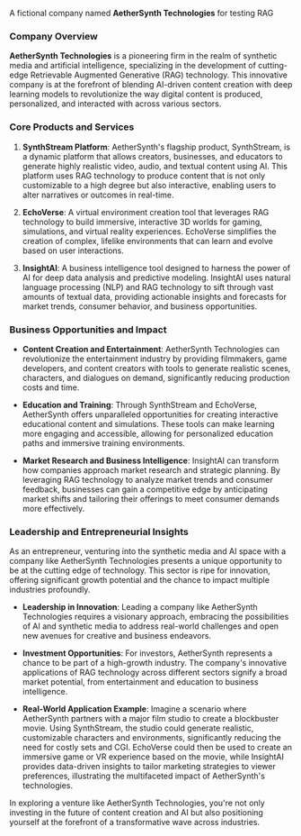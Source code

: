 A fictional company named **AetherSynth Technologies** for testing RAG

### Company Overview

**AetherSynth Technologies** is a pioneering firm in the realm of synthetic media and artificial intelligence, specializing in the development of cutting-edge Retrievable Augmented Generative (RAG) technology. This innovative company is at the forefront of blending AI-driven content creation with deep learning models to revolutionize the way digital content is produced, personalized, and interacted with across various sectors.

### Core Products and Services

1. **SynthStream Platform**: AetherSynth's flagship product, SynthStream, is a dynamic platform that allows creators, businesses, and educators to generate highly realistic video, audio, and textual content using AI. This platform uses RAG technology to produce content that is not only customizable to a high degree but also interactive, enabling users to alter narratives or outcomes in real-time.

2. **EchoVerse**: A virtual environment creation tool that leverages RAG technology to build immersive, interactive 3D worlds for gaming, simulations, and virtual reality experiences. EchoVerse simplifies the creation of complex, lifelike environments that can learn and evolve based on user interactions.

3. **InsightAI**: A business intelligence tool designed to harness the power of AI for deep data analysis and predictive modeling. InsightAI uses natural language processing (NLP) and RAG technology to sift through vast amounts of textual data, providing actionable insights and forecasts for market trends, consumer behavior, and business opportunities.

### Business Opportunities and Impact

- **Content Creation and Entertainment**: AetherSynth Technologies can revolutionize the entertainment industry by providing filmmakers, game developers, and content creators with tools to generate realistic scenes, characters, and dialogues on demand, significantly reducing production costs and time.

- **Education and Training**: Through SynthStream and EchoVerse, AetherSynth offers unparalleled opportunities for creating interactive educational content and simulations. These tools can make learning more engaging and accessible, allowing for personalized education paths and immersive training environments.

- **Market Research and Business Intelligence**: InsightAI can transform how companies approach market research and strategic planning. By leveraging RAG technology to analyze market trends and consumer feedback, businesses can gain a competitive edge by anticipating market shifts and tailoring their offerings to meet consumer demands more effectively.

### Leadership and Entrepreneurial Insights

As an entrepreneur, venturing into the synthetic media and AI space with a company like AetherSynth Technologies presents a unique opportunity to be at the cutting edge of technology. This sector is ripe for innovation, offering significant growth potential and the chance to impact multiple industries profoundly.

- **Leadership in Innovation**: Leading a company like AetherSynth Technologies requires a visionary approach, embracing the possibilities of AI and synthetic media to address real-world challenges and open new avenues for creative and business endeavors.

- **Investment Opportunities**: For investors, AetherSynth represents a chance to be part of a high-growth industry. The company's innovative applications of RAG technology across different sectors signify a broad market potential, from entertainment and education to business intelligence.

- **Real-World Application Example**: Imagine a scenario where AetherSynth partners with a major film studio to create a blockbuster movie. Using SynthStream, the studio could generate realistic, customizable characters and environments, significantly reducing the need for costly sets and CGI. EchoVerse could then be used to create an immersive game or VR experience based on the movie, while InsightAI provides data-driven insights to tailor marketing strategies to viewer preferences, illustrating the multifaceted impact of AetherSynth's technologies.

In exploring a venture like AetherSynth Technologies, you're not only investing in the future of content creation and AI but also positioning yourself at the forefront of a transformative wave across industries.
